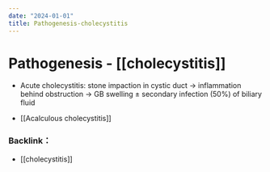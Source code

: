 ```yaml
---
date: "2024-01-01"
title: Pathogenesis-cholecystitis
---
```


# Pathogenesis - [[cholecystitis]]

* Acute cholecystitis: stone impaction in cystic duct → inflammation behind obstruction → GB swelling ± secondary infection (50%) of biliary fluid

* [[Acalculous cholecystitis]]

### Backlink：

- [[cholecystitis]]
